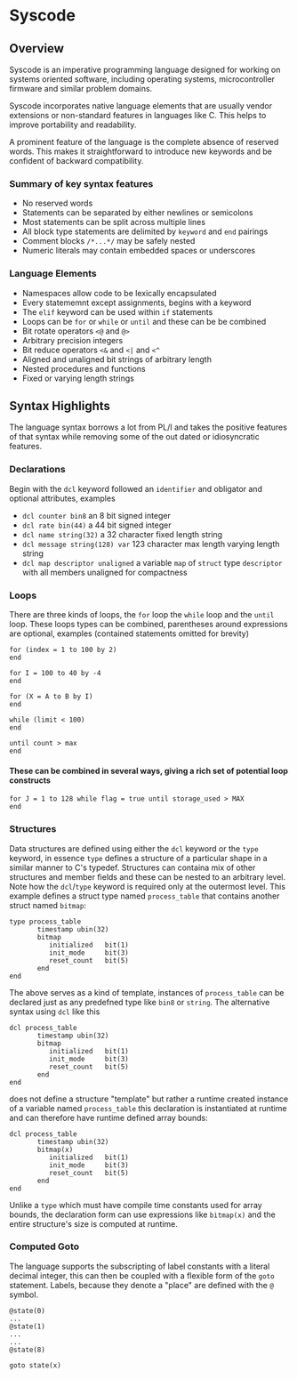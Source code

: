 # Syscode

## Overview
Syscode is an imperative programming language designed for working on systems oriented software, including operating systems, microcontroller firmware and similar problem domains.

Syscode incorporates native language elements that are usually vendor extensions or non-standard features in languages like C. This helps to improve portability and readability.

A prominent feature of the language is the complete absence of reserved words. This makes it straightforward to introduce new keywords and be confident of backward compatibility.

### Summary of key syntax features
- No reserved words
- Statements can be separated by either newlines or semicolons
- Most statements can be split across multiple lines
- All block type statements are delimited by `keyword` and `end` pairings
- Comment blocks  `/*...*/` may be safely nested
- Numeric literals may contain embedded spaces or underscores

### Language Elements
- Namespaces allow code to be lexically encapsulated
- Every statememnt except assignments, begins with a keyword
- The `elif` keyword can be used within `if` statements
- Loops can be `for` or `while` or `until` and these can be be combined
- Bit rotate operators `<@` and `@>`
- Arbitrary precision integers
- Bit reduce operators `<&` and `<|` and `<^`
- Aligned and unaligned bit strings of arbitrary length
- Nested procedures and functions
- Fixed or varying length strings

## Syntax Highlights
The language syntax borrows a lot from PL/I and takes the positive features of that syntax while removing some of the out dated or idiosyncratic features.

### Declarations
Begin with the `dcl` keyword followed an `identifier` and obligator and optional attributes, examples
- `dcl counter bin8` an 8 bit signed integer
- `dcl rate bin(44)` a 44 bit signed integer
- `dcl name string(32)` a 32 character fixed length string
- `dcl message string(128) var` 123 character max length varying length string
- `dcl map descriptor unaligned` a variable `map` of `struct` type `descriptor` with all members unaligned for compactness

### Loops
There are three kinds of loops, the `for` loop the `while` loop and the `until` loop. These loops types can be combined, parentheses around expressions are optional, examples (contained statements omitted for brevity)
```
for (index = 1 to 100 by 2)
end
```
```
for I = 100 to 40 by -4
end
```
```
for (X = A to B by I) 
end
```
```
while (limit < 100)
end
```
```
until count > max
end
```
#### These can be combined in several ways, giving a rich set of potential loop constructs
```
for J = 1 to 128 while flag = true until storage_used > MAX
end
```
### Structures
Data structures are defined using either the `dcl` keyword or the `type` keyword, in essence `type` defines a structure of a particular shape in a similar manner to C's typedef. Structures can containa mix of other structures and member fields and these can be nested to an arbitrary level. Note how the `dcl`/`type` keyword is required only at the outermost level. This example defines a struct type named `process_table` that contains another struct named `bitmap`:

```
type process_table
       timestamp ubin(32)
       bitmap
          initialized   bit(1)
          init_mode     bit(3)
          reset_count   bit(5)
       end
end
```
The above serves as a kind of template, instances of `process_table` can be declared just as any predefned type like `bin8` or `string`. The alternative syntax using `dcl` like this
```
dcl process_table
       timestamp ubin(32)
       bitmap
          initialized   bit(1)
          init_mode     bit(3)
          reset_count   bit(5)
       end
end
```
does not define a structure "template" but rather a runtime created instance of a variable named `process_table` this declaration is instantiated at runtime and can therefore have runtime defined array bounds:
```
dcl process_table
       timestamp ubin(32)
       bitmap(x)
          initialized   bit(1)
          init_mode     bit(3)
          reset_count   bit(5)
       end
end
```
Unlike a `type` which must have compile time constants used for array bounds, the declaration form can use expressions like `bitmap(x)` and the entire structure's size is computed at runtime.

### Computed Goto
The language supports the subscripting of label constants with a literal decimal integer, this can then be coupled with a flexible form of the `goto` statement. Labels, because they denote a "place" are defined with the `@` symbol.
```
@state(0)
...
@state(1)
...
...
@state(8)

goto state(x)
```
